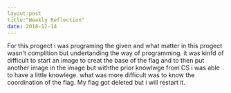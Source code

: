 ```yaml
---
layout:post
title:"Weekly Reflection"
date: 2018-12-14
---
```


For this progect i was programing the given and what matter in this progect wasn't complition but undertanding the way of programming. it was kinfd of difficult to start an image to creat the base of the flag and to then put another image in the image but withthe prior knowlwge from CS i was able to have a little knowlege. what was more difficult was to know the coordination of the flag. My flag got deleted but i will restart it.
